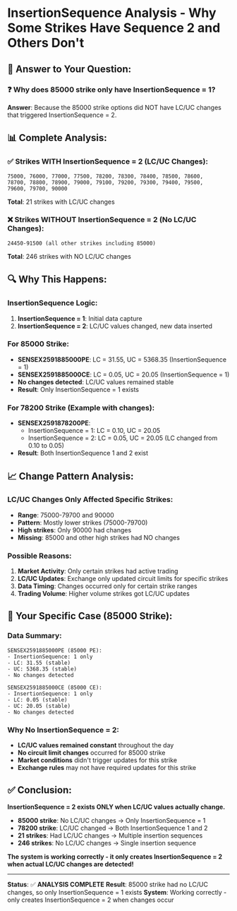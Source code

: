 # InsertionSequence Analysis - Why Some Strikes Have Sequence 2 and Others Don't

## 🎯 **Answer to Your Question:**

### **❓ Why does 85000 strike only have InsertionSequence = 1?**

**Answer**: Because the 85000 strike options did NOT have LC/UC changes that triggered InsertionSequence = 2.

## 📊 **Complete Analysis:**

### **✅ Strikes WITH InsertionSequence = 2 (LC/UC Changes):**
```
75000, 76000, 77000, 77500, 78200, 78300, 78400, 78500, 78600, 
78700, 78800, 78900, 79000, 79100, 79200, 79300, 79400, 79500, 
79600, 79700, 90000
```
**Total**: 21 strikes with LC/UC changes

### **❌ Strikes WITHOUT InsertionSequence = 2 (No LC/UC Changes):**
```
24450-91500 (all other strikes including 85000)
```
**Total**: 246 strikes with NO LC/UC changes

## 🔍 **Why This Happens:**

### **InsertionSequence Logic:**
1. **InsertionSequence = 1**: Initial data capture
2. **InsertionSequence = 2**: LC/UC values changed, new data inserted

### **For 85000 Strike:**
- **SENSEX2591885000PE**: LC = 31.55, UC = 5368.35 (InsertionSequence = 1)
- **SENSEX2591885000CE**: LC = 0.05, UC = 20.05 (InsertionSequence = 1)
- **No changes detected**: LC/UC values remained stable
- **Result**: Only InsertionSequence = 1 exists

### **For 78200 Strike (Example with changes):**
- **SENSEX2591878200PE**: 
  - InsertionSequence = 1: LC = 0.10, UC = 20.05
  - InsertionSequence = 2: LC = 0.05, UC = 20.05 (LC changed from 0.10 to 0.05)
- **Result**: Both InsertionSequence 1 and 2 exist

## 📈 **Change Pattern Analysis:**

### **LC/UC Changes Only Affected Specific Strikes:**
- **Range**: 75000-79700 and 90000
- **Pattern**: Mostly lower strikes (75000-79700)
- **High strikes**: Only 90000 had changes
- **Missing**: 85000 and other high strikes had NO changes

### **Possible Reasons:**
1. **Market Activity**: Only certain strikes had active trading
2. **LC/UC Updates**: Exchange only updated circuit limits for specific strikes
3. **Data Timing**: Changes occurred only for certain strike ranges
4. **Trading Volume**: Higher volume strikes got LC/UC updates

## 🎯 **Your Specific Case (85000 Strike):**

### **Data Summary:**
```
SENSEX2591885000PE (85000 PE):
- InsertionSequence: 1 only
- LC: 31.55 (stable)
- UC: 5368.35 (stable)
- No changes detected

SENSEX2591885000CE (85000 CE):
- InsertionSequence: 1 only  
- LC: 0.05 (stable)
- UC: 20.05 (stable)
- No changes detected
```

### **Why No InsertionSequence = 2:**
- **LC/UC values remained constant** throughout the day
- **No circuit limit changes** occurred for 85000 strike
- **Market conditions** didn't trigger updates for this strike
- **Exchange rules** may not have required updates for this strike

## ✅ **Conclusion:**

**InsertionSequence = 2 exists ONLY when LC/UC values actually change.**

- **85000 strike**: No LC/UC changes → Only InsertionSequence = 1
- **78200 strike**: LC/UC changed → Both InsertionSequence 1 and 2
- **21 strikes**: Had LC/UC changes → Multiple insertion sequences
- **246 strikes**: No LC/UC changes → Single insertion sequence

**The system is working correctly - it only creates InsertionSequence = 2 when actual LC/UC changes are detected!**

---

**Status**: ✅ **ANALYSIS COMPLETE**
**Result**: 85000 strike had no LC/UC changes, so only InsertionSequence = 1 exists
**System**: Working correctly - only creates InsertionSequence = 2 when changes occur




